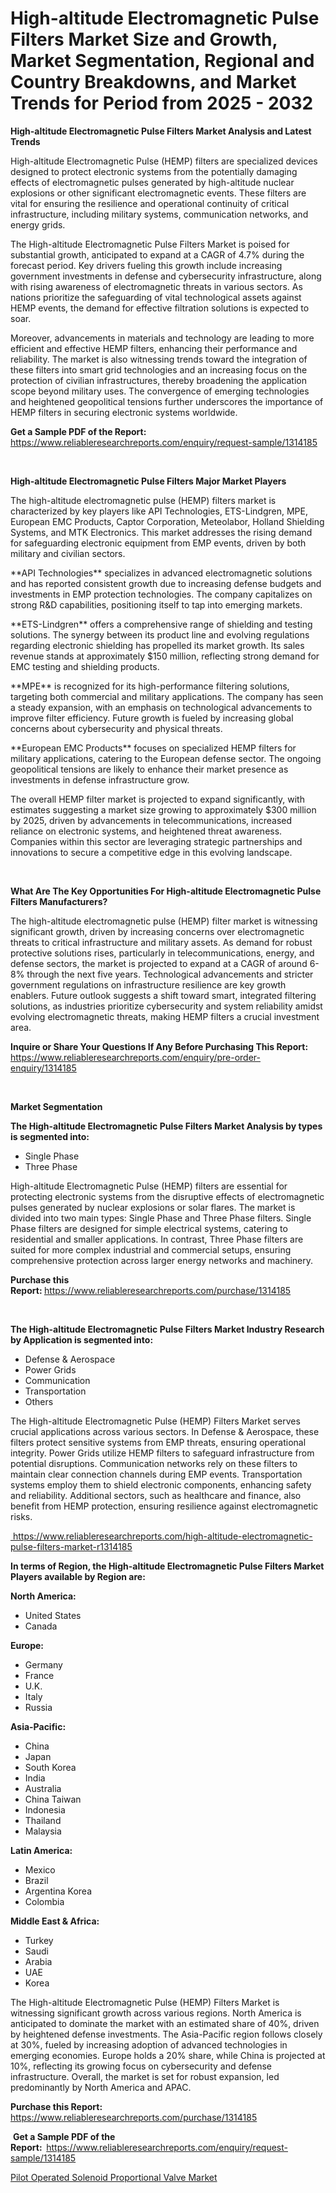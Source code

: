 <p><h1>High-altitude Electromagnetic Pulse Filters Market Size and Growth, Market Segmentation, Regional and Country Breakdowns, and Market Trends for Period from 2025 -  2032</h1></p><p><strong>High-altitude Electromagnetic Pulse Filters Market Analysis and Latest Trends</strong></p>
<p><p>High-altitude Electromagnetic Pulse (HEMP) filters are specialized devices designed to protect electronic systems from the potentially damaging effects of electromagnetic pulses generated by high-altitude nuclear explosions or other significant electromagnetic events. These filters are vital for ensuring the resilience and operational continuity of critical infrastructure, including military systems, communication networks, and energy grids.</p><p>The High-altitude Electromagnetic Pulse Filters Market is poised for substantial growth, anticipated to expand at a CAGR of 4.7% during the forecast period. Key drivers fueling this growth include increasing government investments in defense and cybersecurity infrastructure, along with rising awareness of electromagnetic threats in various sectors. As nations prioritize the safeguarding of vital technological assets against HEMP events, the demand for effective filtration solutions is expected to soar.</p><p>Moreover, advancements in materials and technology are leading to more efficient and effective HEMP filters, enhancing their performance and reliability. The market is also witnessing trends toward the integration of these filters into smart grid technologies and an increasing focus on the protection of civilian infrastructures, thereby broadening the application scope beyond military uses. The convergence of emerging technologies and heightened geopolitical tensions further underscores the importance of HEMP filters in securing electronic systems worldwide.</p></p>
<p><strong>Get a Sample PDF of the Report:&nbsp;</strong> <a href="https://www.reliableresearchreports.com/enquiry/request-sample/1314185?utm_campaign=3557&utm_medium=2&utm_source=Github&utm_content=ia&utm_term=24032025&utm_id=high-altitude-electromagnetic-pulse-filters">https://www.reliableresearchreports.com/enquiry/request-sample/1314185</a></p>
<p>&nbsp;</p>
<p><strong>High-altitude Electromagnetic Pulse Filters Major Market Players</strong></p>
<p><p>The high-altitude electromagnetic pulse (HEMP) filters market is characterized by key players like API Technologies, ETS-Lindgren, MPE, European EMC Products, Captor Corporation, Meteolabor, Holland Shielding Systems, and MTK Electronics. This market addresses the rising demand for safeguarding electronic equipment from EMP events, driven by both military and civilian sectors.</p><p>**API Technologies** specializes in advanced electromagnetic solutions and has reported consistent growth due to increasing defense budgets and investments in EMP protection technologies. The company capitalizes on strong R&D capabilities, positioning itself to tap into emerging markets.</p><p>**ETS-Lindgren** offers a comprehensive range of shielding and testing solutions. The synergy between its product line and evolving regulations regarding electronic shielding has propelled its market growth. Its sales revenue stands at approximately $150 million, reflecting strong demand for EMC testing and shielding products.</p><p>**MPE** is recognized for its high-performance filtering solutions, targeting both commercial and military applications. The company has seen a steady expansion, with an emphasis on technological advancements to improve filter efficiency. Future growth is fueled by increasing global concerns about cybersecurity and physical threats.</p><p>**European EMC Products** focuses on specialized HEMP filters for military applications, catering to the European defense sector. The ongoing geopolitical tensions are likely to enhance their market presence as investments in defense infrastructure grow.</p><p>The overall HEMP filter market is projected to expand significantly, with estimates suggesting a market size growing to approximately $300 million by 2025, driven by advancements in telecommunications, increased reliance on electronic systems, and heightened threat awareness. Companies within this sector are leveraging strategic partnerships and innovations to secure a competitive edge in this evolving landscape.</p></p>
<p>&nbsp;</p>
<p><strong>What Are The Key Opportunities For High-altitude Electromagnetic Pulse Filters Manufacturers?</strong></p>
<p><p>The high-altitude electromagnetic pulse (HEMP) filter market is witnessing significant growth, driven by increasing concerns over electromagnetic threats to critical infrastructure and military assets. As demand for robust protective solutions rises, particularly in telecommunications, energy, and defense sectors, the market is projected to expand at a CAGR of around 6-8% through the next five years. Technological advancements and stricter government regulations on infrastructure resilience are key growth enablers. Future outlook suggests a shift toward smart, integrated filtering solutions, as industries prioritize cybersecurity and system reliability amidst evolving electromagnetic threats, making HEMP filters a crucial investment area.</p></p>
<p><strong>Inquire or Share Your Questions If Any Before Purchasing This Report:</strong> <a href="https://www.reliableresearchreports.com/enquiry/pre-order-enquiry/1314185?utm_campaign=3557&utm_medium=2&utm_source=Github&utm_content=ia&utm_term=24032025&utm_id=high-altitude-electromagnetic-pulse-filters">https://www.reliableresearchreports.com/enquiry/pre-order-enquiry/1314185</a></p>
<p>&nbsp;</p>
<p><strong>Market Segmentation</strong></p>
<p><strong>The High-altitude Electromagnetic Pulse Filters Market Analysis by types is segmented into:</strong></p>
<p><ul><li>Single Phase</li><li>Three Phase</li></ul></p>
<p><p>High-altitude Electromagnetic Pulse (HEMP) filters are essential for protecting electronic systems from the disruptive effects of electromagnetic pulses generated by nuclear explosions or solar flares. The market is divided into two main types: Single Phase and Three Phase filters. Single Phase filters are designed for simple electrical systems, catering to residential and smaller applications. In contrast, Three Phase filters are suited for more complex industrial and commercial setups, ensuring comprehensive protection across larger energy networks and machinery.</p></p>
<p><strong>Purchase this Report:&nbsp;</strong><a href="https://www.reliableresearchreports.com/purchase/1314185?utm_campaign=3557&utm_medium=2&utm_source=Github&utm_content=ia&utm_term=24032025&utm_id=high-altitude-electromagnetic-pulse-filters">https://www.reliableresearchreports.com/purchase/1314185</a></p>
<p>&nbsp;</p>
<p><strong>The High-altitude Electromagnetic Pulse Filters Market Industry Research by Application is segmented into:</strong></p>
<p><ul><li>Defense & Aerospace</li><li>Power Grids</li><li>Communication</li><li>Transportation</li><li>Others</li></ul></p>
<p><p>The High-altitude Electromagnetic Pulse (HEMP) Filters Market serves crucial applications across various sectors. In Defense & Aerospace, these filters protect sensitive systems from EMP threats, ensuring operational integrity. Power Grids utilize HEMP filters to safeguard infrastructure from potential disruptions. Communication networks rely on these filters to maintain clear connection channels during EMP events. Transportation systems employ them to shield electronic components, enhancing safety and reliability. Additional sectors, such as healthcare and finance, also benefit from HEMP protection, ensuring resilience against electromagnetic risks.</p></p>
<p><a href="https://www.reliableresearchreports.com/high-altitude-electromagnetic-pulse-filters-market-r1314185?utm_campaign=3557&utm_medium=2&utm_source=Github&utm_content=ia&utm_term=24032025&utm_id=high-altitude-electromagnetic-pulse-filters">&nbsp;https://www.reliableresearchreports.com/high-altitude-electromagnetic-pulse-filters-market-r1314185</a></p>
<p><strong>In terms of Region, the High-altitude Electromagnetic Pulse Filters Market Players available by Region are:</strong></p>
<p>
    <p> <strong> North America: </strong>
        <ul>
            <li>United States</li>
            <li>Canada</li>
        </ul>
        </p> 
    <p> <strong> Europe: </strong>
        <ul>
            <li>Germany</li>
            <li>France</li>
            <li>U.K.</li>
            <li>Italy</li>
            <li>Russia</li>
        </ul>
        </p> 
    <p> <strong> Asia-Pacific: </strong>
        <ul>
            <li>China</li>
            <li>Japan</li>
            <li>South Korea</li>
            <li>India</li>
            <li>Australia</li>
            <li>China Taiwan</li>
            <li>Indonesia</li>
            <li>Thailand</li>
            <li>Malaysia</li>
        </ul>
        </p> 
    <p> <strong> Latin America: </strong>
        <ul>
            <li>Mexico</li>
            <li>Brazil</li>
            <li>Argentina Korea</li>
            <li>Colombia</li>
        </ul>
        </p> 
    <p> <strong> Middle East & Africa: </strong>
        <ul>
            <li>Turkey</li>
            <li>Saudi</li>
            <li>Arabia</li>
            <li>UAE</li>
            <li>Korea</li>
        </ul>
    </p>
    </p>
<p><p>The High-altitude Electromagnetic Pulse (HEMP) Filters Market is witnessing significant growth across various regions. North America is anticipated to dominate the market with an estimated share of 40%, driven by heightened defense investments. The Asia-Pacific region follows closely at 30%, fueled by increasing adoption of advanced technologies in emerging economies. Europe holds a 20% share, while China is projected at 10%, reflecting its growing focus on cybersecurity and defense infrastructure. Overall, the market is set for robust expansion, led predominantly by North America and APAC.</p></p>
<p><strong>Purchase this Report: </strong><a href="https://www.reliableresearchreports.com/purchase/1314185?utm_campaign=3557&utm_medium=2&utm_source=Github&utm_content=ia&utm_term=24032025&utm_id=high-altitude-electromagnetic-pulse-filters">https://www.reliableresearchreports.com/purchase/1314185</a></p>
<p>&nbsp;<strong>Get a Sample PDF of the Report:&nbsp;&nbsp;</strong><a href="https://www.reliableresearchreports.com/enquiry/request-sample/1314185?utm_campaign=3557&utm_medium=2&utm_source=Github&utm_content=ia&utm_term=24032025&utm_id=high-altitude-electromagnetic-pulse-filters">https://www.reliableresearchreports.com/enquiry/request-sample/1314185</a></p>
<p><strong></strong></p>
<p><p><a href="https://github.com/roffefaith6l/Market-Research-Report-List-1/blob/main/pilot-operated-solenoid-proportional-valve-market.md?utm_campaign=3557&utm_medium=2&utm_source=Github&utm_content=ia&utm_term=24032025&utm_id=high-altitude-electromagnetic-pulse-filters">Pilot Operated Solenoid Proportional Valve Market</a></p></p>